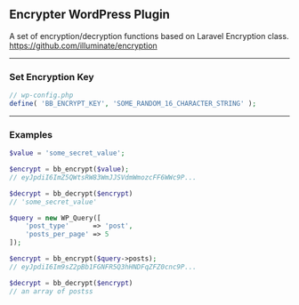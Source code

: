 ## Encrypter WordPress Plugin
A set of encryption/decryption functions based on Laravel Encryption class.
https://github.com/illuminate/encryption

---

### Set Encryption Key
```php
// wp-config.php
define( 'BB_ENCRYPT_KEY', 'SOME_RANDOM_16_CHARACTER_STRING' );
```

---

### Examples
```php
$value = 'some_secret_value';

$encrypt = bb_encrypt($value);
// eyJpdiI6ImZ5QWtsRW83WmJJSVdmWmozcFF6WWc9P...

$decrypt = bb_decrypt($encrypt)
// 'some_secret_value'
```

```php
$query = new WP_Query([
    'post_type'      => 'post',
    'posts_per_page' => 5
]);

$encrypt = bb_encrypt($query->posts);
// eyJpdiI6Im9sZ2pBb1FGNFR5Q3hHNDFqZFZ0cnc9P...

$decrypt = bb_decrypt($encrypt)
// an array of postss
```